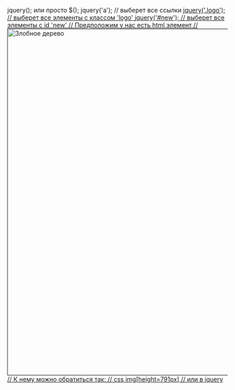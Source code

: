 jquery(); или просто $();
jquery('a'); // выберет все ссылки <a href=...>
jquery('.logo'); // выберет все элементы с классом 'logo' <a href="" class="logo">
jquery('#new'); // выберет все элементы с id 'new' <a href="" id="new">
// Предположим у нас есть html элемент
//<img src="img/tree.webp" height="791px" alt="Злобное дерево">
// К нему можно обратиться так:
// css img[height=791px]
// или в jquery


